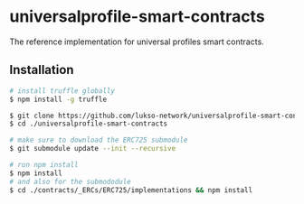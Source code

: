 # universalprofile-smart-contracts
The reference implementation for universal profiles smart contracts.

## Installation

```bash
# install truffle globally
$ npm install -g truffle

$ git clone https://github.com/lukso-network/universalprofile-smart-contracts.git
$ cd ./universalprofile-smart-contracts

# make sure to download the ERC725 submodule
$ git submodule update --init --recursive

# run npm install
$ npm install
# and also for the submododule
$ cd ./contracts/_ERCs/ERC725/implementations && npm install
```
